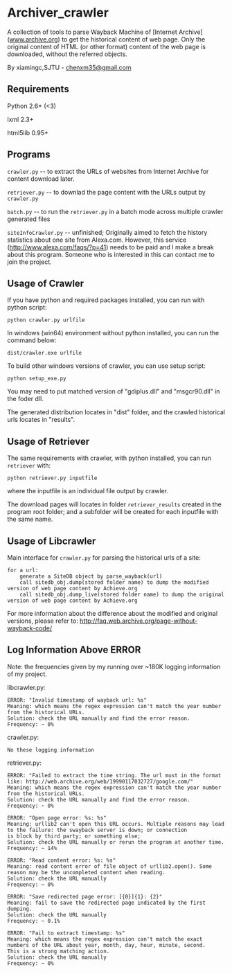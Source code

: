 Archiver_crawler
============
A collection of tools to parse Wayback Machine of [Internet Archive] (www.archive.org) to get the historical content of web page.
Only the original content of HTML (or other format) content of the web page is downloaded, without the referred objects.

By xiamingc,SJTU - chenxm35@gmail.com

Requirements
------------

Python 2.6+ (<3)

lxml 2.3+

html5lib 0.95+

Programs
------------

`crawler.py` -- to extract the URLs of websites from Internet Archive for content download later.

`retriever.py` -- to downlad the page content with the URLs output by `crawler.py`

`batch.py` -- to run the `retriever.py` in a batch mode across multiple crawler generated files

`siteInfoCrawler.py` -- unfinished; Originally aimed to fetch the history statistics about one site from Alexa.com.
However, this service (http://www.alexa.com/faqs/?p=41) needs to be paid and I make a break about this program.
Someone who is interested in this can contact me to join the project.


Usage of Crawler
------------

If you have python and required packages installed, you can run with python script:

    python crawler.py urlfile


In windows (win64) environment without python installed, you can run the command below:

    dist/crawler.exe urlfile


To build other windows versions of crawler, you can use setup script:

    python setup_exe.py
    
You may need to put matched version of "gdiplus.dll" and "msgcr90.dll" in the foder dll.

The generated distribution locates in "dist" folder, and the crawled historical urls locates in "results".

Usage of Retriever
------------

The same requirements with crawler, with python installed, you can run `retriever` with:

    python retriever.py inputfile

where the inputfile is an individual file output by crawler.

The download pages will locates in folder `retriever_results` created in the program root folder; 
and a subfolder will be created for each inputfile with the same name.

Usage of Libcrawler
------------

Main interface for `crawler.py` for parsing the historical urls of a site:

    for a url:
        generate a SiteDB object by parse_wayback(url)
        call sitedb_obj.dump(stored folder name) to dump the modified version of web page content by Achieve.org
        call sitedb_obj.dump_live(stored folder name) to dump the original version of web page content by Achieve.org
	
For more information about the difference about the modified and original versions, please refer to:
http://faq.web.archive.org/page-without-wayback-code/


Log Information Above ERROR
------------

Note: the frequencies given by my running over ~180K logging information of my project.

libcrawler.py:

    ERROR: "Invalid timestamp of wayback url: %s" 
    Meaning: which means the regex expression can't match the year number from the historical URLs.
    Solution: check the URL manually and find the error reason.
    Frequency: ~ 0%
    
crawler.py:

    No these logging information
    
retriever.py:

    ERROR: "Failed to extract the time string. The url must in the format like: http://web.archive.org/web/19990117032727/google.com/"
    Meaning: which means the regex expression can't match the year number from the historical URLs.
    Solution: check the URL manually and find the error reason.
    Frequency: ~ 0%
    
    ERROR: "Open page error: %s: %s" 
    Meaning: urllib2 can't open this URL occurs. Multiple reasons may lead to the failure: the swayback server is down; or connection
    is block by third party; or something else;
    Solution: check the URL manually or rerun the program at another time.
    Frequency: ~ 14%
    
    ERROR: "Read content error: %s: %s"
    Meaning: read content error of file object of urllib2.open(). Some reason may be the uncompleted content when reading.
    Solution: check the URL manually
    Frequency: ~ 0%
    
    ERROR: "Save redirected page error: [{0}]{1}: {2}"
    Meaning: fail to save the redirected page indicated by the first dumping.
    Solution: check the URL manually
    Frequency: ~ 0.1%
    
    ERROR: "Fail to extract timestamp: %s"
    Meaning: which means the regex expression can't match the exact numbers of the URL about year, month, day, hour, minute, second.
    This is a strong matching action.
    Solution: check the URL manually
    Frequency: ~ 0%
    
    
    

